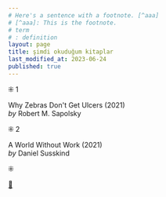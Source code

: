 ```yaml
---
# Here's a sentence with a footnote. [^aaa]
# [^aaa]: This is the footnote.
# term
# : definition
layout: page  
title: şimdi okuduğum kitaplar  
last_modified_at: 2023-06-24
published: true  
---
```


⁜ 1  
   
Why Zebras Don't Get Ulcers (2021)  
_by_ Robert M. Sapolsky  
  

⁜ 2  
   
A World Without Work (2021)  
_by_ Daniel Susskind  

⁜ 



[🍃](https://www.nonfictionbooks.xyz/now.html "şimdi okuduğum kitaplar")  




